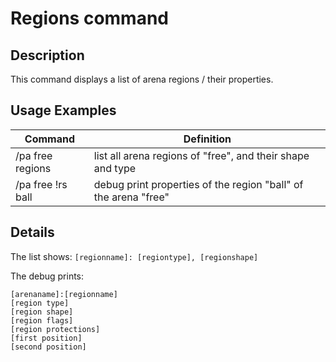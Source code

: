 # Regions command

## Description

This command displays a list of arena regions / their properties.

## Usage Examples

Command |  Definition
------------- | -------------
/pa free regions  | list all arena regions of "free", and their shape and type
/pa free !rs ball | debug print properties of the region "ball" of the arena "free"

## Details

The list shows: `[regionname]: [regiontype], [regionshape]`

The debug prints:

    [arenaname]:[regionname]
    [region type]
    [region shape]
    [region flags]
    [region protections]
    [first position]
    [second position]